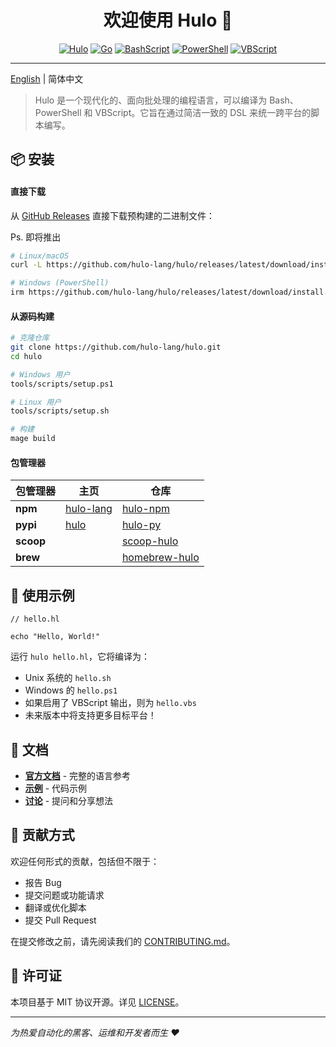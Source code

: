 <h1 align="center">欢迎使用 Hulo 👋</h1>
<center>

[![Hulo](https://img.shields.io/badge/Hulo-%238866E9.svg?logoColor=white&style=for-the-badge)](https://github.com/hulo-lang/hulo) [![Go](https://img.shields.io/badge/Go-1.24.4-%2300ADD8.svg?logo=go&logoColor=white&style=for-the-badge)](https://golang.org/) [![BashScript](https://img.shields.io/badge/Bash%20Script-%23121011.svg?logo=gnu-bash&logoColor=white&style=for-the-badge)](https://www.gnu.org/software/bash/) [![PowerShell](https://img.shields.io/badge/PowerShell-%235391FE.svg?logo=powershell&logoColor=white&style=for-the-badge)](https://learn.microsoft.com/en-us/powershell/) [![VBScript](https://img.shields.io/badge/VBScript-%234A4A4A.svg?logo=windows&logoColor=white&style=for-the-badge)](https://documentation.help/MS-Office-VBScript/VBSTOC.htm)

</center>

---

[English](README.md) | 简体中文

> Hulo 是一个现代化的、面向批处理的编程语言，可以编译为 Bash、PowerShell 和 VBScript。它旨在通过简洁一致的 DSL 来统一跨平台的脚本编写。

## 📦 安装

#### **直接下载**

从 [GitHub Releases](https://github.com/hulo-lang/hulo/releases) 直接下载预构建的二进制文件：

Ps. 即将推出
```sh
# Linux/macOS
curl -L https://github.com/hulo-lang/hulo/releases/latest/download/install.sh | bash

# Windows (PowerShell)
irm https://github.com/hulo-lang/hulo/releases/latest/download/install.ps1 | iex
```

#### **从源码构建**
```sh
# 克隆仓库
git clone https://github.com/hulo-lang/hulo.git
cd hulo

# Windows 用户
tools/scripts/setup.ps1

# Linux 用户
tools/scripts/setup.sh

# 构建
mage build
```

#### **包管理器**

| 包管理器 | 主页 | 仓库 |
|---------|------|------|
| **npm** | [hulo-lang](https://www.npmjs.com/package/hulo-lang) | [hulo-npm](https://github.com/hulo-lang/hulo-npm) |
| **pypi** | [hulo](https://pypi.org/project/hulo) | [hulo-py](https://github.com/hulo-lang/hulo-py) |
| **scoop** |  | [scoop-hulo](https://github.com/hulo-lang/scoop-hulo) |
| **brew** |  | [homebrew-hulo](https://github.com/hulo-lang/homebrew-hulo) |


## 🚀 使用示例

```hulo
// hello.hl

echo "Hello, World!"
```

运行 `hulo hello.hl`，它将编译为：
* Unix 系统的 `hello.sh`
* Windows 的 `hello.ps1`
* 如果启用了 VBScript 输出，则为 `hello.vbs`
* 未来版本中将支持更多目标平台！

## 📖 文档

- **[官方文档](https://hulo-lang.github.io/docs)** - 完整的语言参考
- **[示例](./examples/)** - 代码示例
- **[讨论](https://github.com/hulo-lang/hulo/discussions)** - 提问和分享想法

## 🤝 贡献方式

欢迎任何形式的贡献，包括但不限于：

- 报告 Bug
- 提交问题或功能请求
- 翻译或优化脚本
- 提交 Pull Request

在提交修改之前，请先阅读我们的 [CONTRIBUTING.md](CONTRIBUTING.md)。

## 📝 许可证

本项目基于 MIT 协议开源。详见 [LICENSE](LICENSE)。

---

_为热爱自动化的黑客、运维和开发者而生 ❤️_
